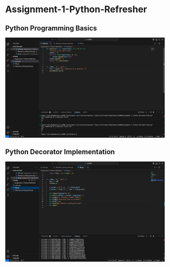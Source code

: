 # Assignment-1-Python-Refresher
## Python Programming Basics
![Programming basics](cs3910_hw1_q1_ss.png)
## Python Decorator Implementation
![Pythib Decorator Implentation](cs3910_hw1_q2_ss.png)
